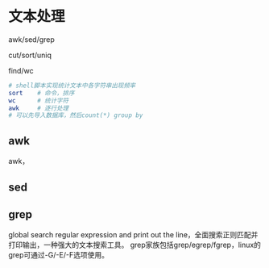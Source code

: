 # 文本处理
awk/sed/grep

cut/sort/uniq

find/wc

```sh
# shell脚本实现统计文本中各字符串出现频率
sort    # 命令，排序
wc      # 统计字符
awk     # 逐行处理
# 可以先导入数据库，然后count(*) group by
```

## awk
awk，

## sed

## grep
global search regular expression and print out the line，全面搜索正则匹配并打印输出，一种强大的文本搜索工具。
grep家族包括grep/egrep/fgrep，linux的grep可通过-G/-E/-F选项使用。
